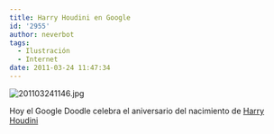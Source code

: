 ```yaml
---
title: Harry Houdini en Google
id: '2955'
author: neverbot
tags:
  - Ilustración
  - Internet
date: 2011-03-24 11:47:34
---
```


![201103241146.jpg](./201103241146.jpg)

Hoy el Google Doodle celebra el aniversario del nacimiento de [Harry Houdini](http://en.wikipedia.org/wiki/Harry_Houdini)